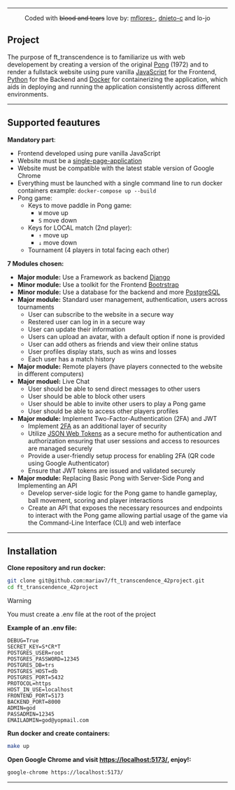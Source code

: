 <div align="center">

<!-- ![Demo:](misc/demo.gif) -->

---
Coded with ~~blood and tears~~ love by: [mflores-](https://github.com/mariav7), [dnieto-c](https://github.com/DanielAlejandro2605) and lo-jo

</div>

## Project

The purpose of ft_transcendence is to familiarize us with web developement by creating a version of the original [Pong](https://en.wikipedia.org/wiki/Pong) (1972) and to render a fullstack website using pure vanilla [JavaScript](https://developer.mozilla.org/en-US/docs/Web/JavaScript) for the Frontend, [Python](https://www.python.org/) for the Backend and [Docker](https://www.docker.com/) for containerizing the application, which aids in deploying and running the application consistently across different environments.

---

## Supported feautures

**Mandatory part**:
* Frontend developed using pure vanilla JavaScript
* Website must be a [single-page-application](https://en.wikipedia.org/wiki/Single-page_application)
* Website must be compatible with the latest stable version of Google Chrome
* Everything must be launched with a single command line to run docker containers example: `docker-compose up --build`
* Pong game:
  * Keys to move paddle in Pong game:
    * `W` move up
    * `S` move down
  * Keys for LOCAL match (2nd player):
    * `↑` move up
    * `↓` move down
  * Tournament (4 players in total facing each other)

**7 Modules chosen:**
* **Major module:** Use a Framework as backend [Django](https://docs.djangoproject.com/en/5.0/)
* **Minor module:** Use a toolkit for the Frontend [Bootrstrap](https://getbootstrap.com/docs/5.3/getting-started/introduction/)
* **Minor module:** Use a database for the backend and more [PostgreSQL](https://www.postgresql.org/docs/)
* **Major module:** Standard user management, authentication, users across tournaments
  * User can subscribe to the website in a secure way
  * Restered user can log in in a secure way
  * User can update their information
  * Users can upload an avatar, with a default option if none is provided
  * User can add others as friends and view their online status
  * User profiles display stats, such as wins and losses
  * Each user has a match history
* **Major module:** Remote players (have players connected to the website in different computers)
* **Major moduel:** Live Chat
  * User should be able to send direct messages to other users
  * User should be able to block other users
  * User should be able to invite other users to play a Pong game
  * User should be able to access other players profiles
* **Major module:** Implement Two-Factor-Authentication (2FA) and JWT
  * Implement [2FA](https://en.wikipedia.org/wiki/Multi-factor_authentication) as an additional layer of security
  * Utilize [JSON Web Tokens](https://en.wikipedia.org/wiki/JSON_Web_Token) as a secure metho for authentication and authorization ensuring that user sessions and access to resources are managed
securely
  * Provide a user-friendly setup process for enabling 2FA (QR code using Google Authenticator)
  * Ensure that JWT tokens are issued and validated securely
* **Major module:** Replacing Basic Pong with Server-Side Pong and Implementing an API
  * Develop server-side logic for the Pong game to handle gameplay, ball movement, scoring and player interactions
  * Create an API that exposes the necessary resources and endpoints to interact with the Pong game allowing partial usage of the game via the Command-Line Interface (CLI) and web interface

---

## Installation

**Clone repository and run docker:**
```bash
git clone git@github.com:mariav7/ft_transcendence_42project.git
cd ft_transcendence_42project 
```

> [!WARNING]  
> You must create a .env file at the root of the project

**Example of an .env file:**
```
DEBUG=True
SECRET_KEY=S*CR*T
POSTGRES_USER=root
POSTGRES_PASSWORD=12345
POSTGRES_DB=trs
POSTGRES_HOST=db
POSTGRES_PORT=5432
PROTOCOL=https
HOST_IN_USE=localhost
FRONTEND_PORT=5173
BACKEND_PORT=8000
ADMIN=god
PASSADMIN=12345
EMAILADMIN=god@yopmail.com
```

**Run docker and create containers:**
```bash
make up
```

**Open Google Chrome and visit [https://localhost:5173/](https://localhost:5173/), enjoy!:**
```bash
google-chrome https://localhost:5173/
```

---